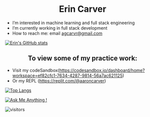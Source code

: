 <h1 align=center><b>Erin Carver</b></h1>

- I’m interested in machine learning and full stack engineering
- I’m currently working in full stack development
- How to reach me: email agcarvr@gmail.com

[![Erin's GitHub stats](https://github-readme-stats.vercel.app/api?username=agcarvr&hide=stars,issues&theme=tokyonight)](https://github.com/agcarvr/github-readme-stats)

<h2 align=center>To view some of my practice work:</h2>


- Visit my codeSandbox(https://codesandbox.io/dashboard/home?workspace=ef82cfc1-7634-4287-9814-56a7ac621125)
- Or my REPL (https://replit.com/@aaroncarver)


[![Top Langs](https://github-readme-stats.vercel.app/api/top-langs/?username=agcarvr&layout=compact&theme=tokyonight)](https://github.com/yourUserName/github-readme-stats)

[![Ask Me Anything !](https://img.shields.io/badge/Ask%20me-anything-1abc9c.svg)](https://GitHub.com/Naereen/ama)

![visitors](https://visitor-badge.glitch.me/badge?page_id=agcarvr.agcarvr)
<!---
agcarvr/agcarvr is a ✨ special ✨ repository because its `README.md` (this file) appears on your GitHub profile.
You can click the Preview link to take a look at your changes.
--->
